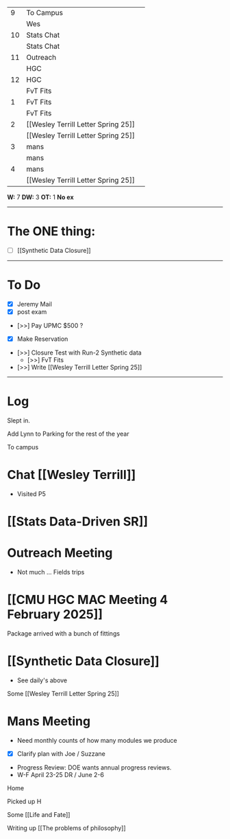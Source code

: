
|     |                                      |     |
| --- | ------------------------------------ | --- |
| 9   | To Campus                            |     |
|     | Wes                                  |     |
| 10  | Stats Chat                           |     |
|     | Stats Chat                           |     |
| 11  | Outreach                             |     |
|     | HGC                                  |     |
| 12  | HGC                                  |     |
|     | FvT Fits                             |     |
| 1   | FvT Fits                             |     |
|     | FvT Fits                             |     |
| 2   | [[Wesley Terrill Letter Spring 25]]  |     |
|     | [[Wesley Terrill Letter Spring 25]]  |     |
| 3   | mans                                 |     |
|     | mans                                 |     |
| 4   | mans                                 |     |
|     |  [[Wesley Terrill Letter Spring 25]] |     |

**W:** 7 
**DW:** 3
**OT:** 1
**No ex**

---
# The ONE thing: 
- [ ] [[Synthetic Data Closure]]

---
# To Do

- [x] Jeremy Mail
- [x] post exam
- [>>] Pay UPMC $500 ? 
- [x] Make Reservation
- [>>] Closure Test with Run-2 Synthetic data
	- [>>] FvT Fits
- [>>] Write [[Wesley Terrill Letter Spring 25]]

---

# Log

Slept in. 

Add Lynn to Parking for the rest of the year

To campus

# Chat [[Wesley Terrill]]
- Visited P5

# [[Stats Data-Driven SR]]


# Outreach Meeting
- Not much ... Fields trips

# [[CMU HGC MAC Meeting 4 February 2025]]


Package arrived with a bunch of fittings


# [[Synthetic Data Closure]]
- See daily's above


Some [[Wesley Terrill Letter Spring 25]]


# Mans Meeting
- Need monthly counts of how many modules we produce
- [x] Clarify plan with Joe / Suzzane 
- Progress Review: DOE wants annual progress reviews. 
- W-F April 23-25 DR / June 2-6 

Home

Picked up H 

Some [[Life and Fate]]

Writing up [[The problems of philosophy]]


